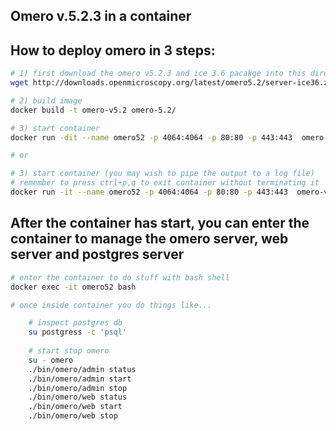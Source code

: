 ## Omero v.5.2.3 in a container

## How to deploy omero in 3 steps:

```sh
# 1) first download the omero v5.2.3 and ice 3.6 pacakge into this directory (omero-5.2)
wget http://downloads.openmicroscopy.org/latest/omero5.2/server-ice36.zip

# 2) build image
docker build -t omero-v5.2 omero-5.2/

# 3) start container
docker run -dit --name omero52 -p 4064:4064 -p 80:80 -p 443:443  omero-v5.2

# or

# 3) start container (you may wish to pipe the output to a log file)
# remember to press ctrl+p,q to exit container without terminating it
docker run -it --name omero52 -p 4064:4064 -p 80:80 -p 443:443  omero-v5.2 > omero-5.2/log 
```

## After the container has start, you can enter the container to manage the omero server, web server and postgres server

```sh
# enter the container to do stuff with bash shell
docker exec -it omero52 bash

# once inside container you do things like...

    # inspect postgres db
    su postgress -c 'psql'
    
    # start stop omero
    su - omero
    ./bin/omero/admin status
    ./bin/omero/admin start
    ./bin/omero/admin stop
    ./bin/omero/web status
    ./bin/omero/web start
    ./bin/omero/web stop
    
```
